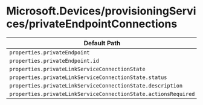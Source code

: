 # Microsoft.Devices/provisioningServices/privateEndpointConnections

| Default Path | Alias |
|---|---|
| `properties.privateEndpoint` | `Microsoft.Devices/provisioningServices/privateEndpointConnections/privateEndpoint` |
| `properties.privateEndpoint.id` | `Microsoft.Devices/provisioningServices/privateEndpointConnections/privateEndpoint.id` |
| `properties.privateLinkServiceConnectionState` | `Microsoft.Devices/provisioningServices/privateEndpointConnections/privateLinkServiceConnectionState` |
| `properties.privateLinkServiceConnectionState.status` | `Microsoft.Devices/provisioningServices/privateEndpointConnections/privateLinkServiceConnectionState.status` |
| `properties.privateLinkServiceConnectionState.description` | `Microsoft.Devices/provisioningServices/privateEndpointConnections/privateLinkServiceConnectionState.description` |
| `properties.privateLinkServiceConnectionState.actionsRequired` | `Microsoft.Devices/provisioningServices/privateEndpointConnections/privateLinkServiceConnectionState.actionsRequired` |

